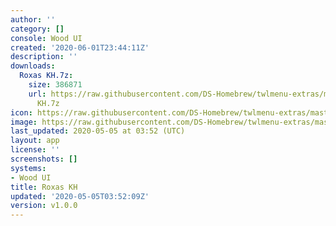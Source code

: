 ```yaml
---
author: ''
category: []
console: Wood UI
created: '2020-06-01T23:44:11Z'
description: ''
downloads:
  Roxas KH.7z:
    size: 386871
    url: https://raw.githubusercontent.com/DS-Homebrew/twlmenu-extras/master/_nds/TWiLightMenu/akmenu/themes/Roxas
      KH.7z
icon: https://raw.githubusercontent.com/DS-Homebrew/twlmenu-extras/master/_nds/TWiLightMenu/akmenu/themes/meta/Roxas%20KH/icon.png
image: https://raw.githubusercontent.com/DS-Homebrew/twlmenu-extras/master/_nds/TWiLightMenu/akmenu/themes/meta/Roxas%20KH/icon.png
last_updated: 2020-05-05 at 03:52 (UTC)
layout: app
license: ''
screenshots: []
systems:
- Wood UI
title: Roxas KH
updated: '2020-05-05T03:52:09Z'
version: v1.0.0
---
```

